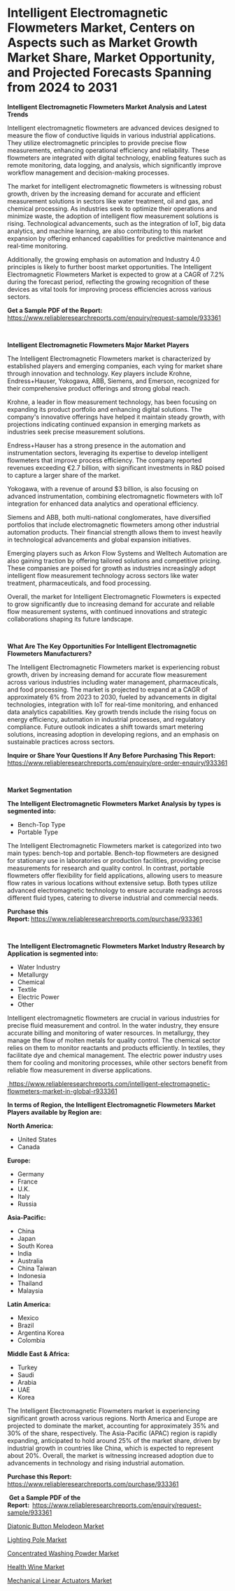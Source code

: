 <p><h1>Intelligent Electromagnetic Flowmeters Market, Centers on Aspects such as Market Growth Market Share, Market Opportunity, and Projected Forecasts Spanning from 2024 to 2031</h1></p><p><strong>Intelligent Electromagnetic Flowmeters Market Analysis and Latest Trends</strong></p>
<p><p>Intelligent electromagnetic flowmeters are advanced devices designed to measure the flow of conductive liquids in various industrial applications. They utilize electromagnetic principles to provide precise flow measurements, enhancing operational efficiency and reliability. These flowmeters are integrated with digital technology, enabling features such as remote monitoring, data logging, and analysis, which significantly improve workflow management and decision-making processes.</p><p>The market for intelligent electromagnetic flowmeters is witnessing robust growth, driven by the increasing demand for accurate and efficient measurement solutions in sectors like water treatment, oil and gas, and chemical processing. As industries seek to optimize their operations and minimize waste, the adoption of intelligent flow measurement solutions is rising. Technological advancements, such as the integration of IoT, big data analytics, and machine learning, are also contributing to this market expansion by offering enhanced capabilities for predictive maintenance and real-time monitoring.</p><p>Additionally, the growing emphasis on automation and Industry 4.0 principles is likely to further boost market opportunities. The Intelligent Electromagnetic Flowmeters Market is expected to grow at a CAGR of 7.2% during the forecast period, reflecting the growing recognition of these devices as vital tools for improving process efficiencies across various sectors.</p></p>
<p><strong>Get a Sample PDF of the Report:&nbsp;</strong> <a href="https://www.reliableresearchreports.com/enquiry/request-sample/933361?utm_campaign=113&utm_medium=2&utm_source=Github&utm_content=ia&utm_term=16112024&utm_id=intelligent-electromagnetic-flowmeters">https://www.reliableresearchreports.com/enquiry/request-sample/933361</a></p>
<p>&nbsp;</p>
<p><strong>Intelligent Electromagnetic Flowmeters Major Market Players</strong></p>
<p><p>The Intelligent Electromagnetic Flowmeters market is characterized by established players and emerging companies, each vying for market share through innovation and technology. Key players include Krohne, Endress+Hauser, Yokogawa, ABB, Siemens, and Emerson, recognized for their comprehensive product offerings and strong global reach. </p><p>Krohne, a leader in flow measurement technology, has been focusing on expanding its product portfolio and enhancing digital solutions. The company's innovative offerings have helped it maintain steady growth, with projections indicating continued expansion in emerging markets as industries seek precise measurement solutions.</p><p>Endress+Hauser has a strong presence in the automation and instrumentation sectors, leveraging its expertise to develop intelligent flowmeters that improve process efficiency. The company reported revenues exceeding €2.7 billion, with significant investments in R&D poised to capture a larger share of the market.</p><p>Yokogawa, with a revenue of around $3 billion, is also focusing on advanced instrumentation, combining electromagnetic flowmeters with IoT integration for enhanced data analytics and operational efficiency.</p><p>Siemens and ABB, both multi-national conglomerates, have diversified portfolios that include electromagnetic flowmeters among other industrial automation products. Their financial strength allows them to invest heavily in technological advancements and global expansion initiatives.</p><p>Emerging players such as Arkon Flow Systems and Welltech Automation are also gaining traction by offering tailored solutions and competitive pricing. These companies are poised for growth as industries increasingly adopt intelligent flow measurement technology across sectors like water treatment, pharmaceuticals, and food processing.</p><p>Overall, the market for Intelligent Electromagnetic Flowmeters is expected to grow significantly due to increasing demand for accurate and reliable flow measurement systems, with continued innovations and strategic collaborations shaping its future landscape.</p></p>
<p>&nbsp;</p>
<p><strong>What Are The Key Opportunities For Intelligent Electromagnetic Flowmeters Manufacturers?</strong></p>
<p><p>The Intelligent Electromagnetic Flowmeters market is experiencing robust growth, driven by increasing demand for accurate flow measurement across various industries including water management, pharmaceuticals, and food processing. The market is projected to expand at a CAGR of approximately 6% from 2023 to 2030, fueled by advancements in digital technologies, integration with IoT for real-time monitoring, and enhanced data analytics capabilities. Key growth trends include the rising focus on energy efficiency, automation in industrial processes, and regulatory compliance. Future outlook indicates a shift towards smart metering solutions, increasing adoption in developing regions, and an emphasis on sustainable practices across sectors.</p></p>
<p><strong>Inquire or Share Your Questions If Any Before Purchasing This Report:</strong> <a href="https://www.reliableresearchreports.com/enquiry/pre-order-enquiry/933361?utm_campaign=113&utm_medium=2&utm_source=Github&utm_content=ia&utm_term=16112024&utm_id=intelligent-electromagnetic-flowmeters">https://www.reliableresearchreports.com/enquiry/pre-order-enquiry/933361</a></p>
<p>&nbsp;</p>
<p><strong>Market Segmentation</strong></p>
<p><strong>The Intelligent Electromagnetic Flowmeters Market Analysis by types is segmented into:</strong></p>
<p><ul><li>Bench-Top Type</li><li>Portable Type</li></ul></p>
<p><p>The Intelligent Electromagnetic Flowmeters market is categorized into two main types: bench-top and portable. Bench-top flowmeters are designed for stationary use in laboratories or production facilities, providing precise measurements for research and quality control. In contrast, portable flowmeters offer flexibility for field applications, allowing users to measure flow rates in various locations without extensive setup. Both types utilize advanced electromagnetic technology to ensure accurate readings across different fluid types, catering to diverse industrial and commercial needs.</p></p>
<p><strong>Purchase this Report:&nbsp;</strong><a href="https://www.reliableresearchreports.com/purchase/933361?utm_campaign=113&utm_medium=2&utm_source=Github&utm_content=ia&utm_term=16112024&utm_id=intelligent-electromagnetic-flowmeters">https://www.reliableresearchreports.com/purchase/933361</a></p>
<p>&nbsp;</p>
<p><strong>The Intelligent Electromagnetic Flowmeters Market Industry Research by Application is segmented into:</strong></p>
<p><ul><li>Water Industry</li><li>Metallurgy</li><li>Chemical</li><li>Textile</li><li>Electric Power</li><li>Other</li></ul></p>
<p><p>Intelligent electromagnetic flowmeters are crucial in various industries for precise fluid measurement and control. In the water industry, they ensure accurate billing and monitoring of water resources. In metallurgy, they manage the flow of molten metals for quality control. The chemical sector relies on them to monitor reactants and products efficiently. In textiles, they facilitate dye and chemical management. The electric power industry uses them for cooling and monitoring processes, while other sectors benefit from reliable flow measurement in diverse applications.</p></p>
<p><a href="https://www.reliableresearchreports.com/intelligent-electromagnetic-flowmeters-market-in-global-r933361?utm_campaign=113&utm_medium=2&utm_source=Github&utm_content=ia&utm_term=16112024&utm_id=intelligent-electromagnetic-flowmeters">&nbsp;https://www.reliableresearchreports.com/intelligent-electromagnetic-flowmeters-market-in-global-r933361</a></p>
<p><strong>In terms of Region, the Intelligent Electromagnetic Flowmeters Market Players available by Region are:</strong></p>
<p>
    <p> <strong> North America: </strong>
        <ul>
            <li>United States</li>
            <li>Canada</li>
        </ul>
        </p> 
    <p> <strong> Europe: </strong>
        <ul>
            <li>Germany</li>
            <li>France</li>
            <li>U.K.</li>
            <li>Italy</li>
            <li>Russia</li>
        </ul>
        </p> 
    <p> <strong> Asia-Pacific: </strong>
        <ul>
            <li>China</li>
            <li>Japan</li>
            <li>South Korea</li>
            <li>India</li>
            <li>Australia</li>
            <li>China Taiwan</li>
            <li>Indonesia</li>
            <li>Thailand</li>
            <li>Malaysia</li>
        </ul>
        </p> 
    <p> <strong> Latin America: </strong>
        <ul>
            <li>Mexico</li>
            <li>Brazil</li>
            <li>Argentina Korea</li>
            <li>Colombia</li>
        </ul>
        </p> 
    <p> <strong> Middle East & Africa: </strong>
        <ul>
            <li>Turkey</li>
            <li>Saudi</li>
            <li>Arabia</li>
            <li>UAE</li>
            <li>Korea</li>
        </ul>
    </p>
    </p>
<p><p>The Intelligent Electromagnetic Flowmeters market is experiencing significant growth across various regions. North America and Europe are projected to dominate the market, accounting for approximately 35% and 30% of the share, respectively. The Asia-Pacific (APAC) region is rapidly expanding, anticipated to hold around 25% of the market share, driven by industrial growth in countries like China, which is expected to represent about 20%. Overall, the market is witnessing increased adoption due to advancements in technology and rising industrial automation.</p></p>
<p><strong>Purchase this Report: </strong><a href="https://www.reliableresearchreports.com/purchase/933361?utm_campaign=113&utm_medium=2&utm_source=Github&utm_content=ia&utm_term=16112024&utm_id=intelligent-electromagnetic-flowmeters">https://www.reliableresearchreports.com/purchase/933361</a></p>
<p>&nbsp;<strong>Get a Sample PDF of the Report:&nbsp;&nbsp;</strong><a href="https://www.reliableresearchreports.com/enquiry/request-sample/933361?utm_campaign=113&utm_medium=2&utm_source=Github&utm_content=ia&utm_term=16112024&utm_id=intelligent-electromagnetic-flowmeters">https://www.reliableresearchreports.com/enquiry/request-sample/933361</a></p>
<p><strong></strong></p>
<p><p><a href="https://github.com/BellAuer/Market-Research-Report-List-1/blob/main/diatonic-button-melodeon-market.md?utm_campaign=113&utm_medium=2&utm_source=Github&utm_content=ia&utm_term=16112024&utm_id=intelligent-electromagnetic-flowmeters">Diatonic Button Melodeon Market</a></p><p><a href="https://www.linkedin.com/pulse/lighting-pole-market-size-segmentation-trends-growth-analysis-khg1f?utm_campaign=113&utm_medium=2&utm_source=Github&utm_content=ia&utm_term=16112024&utm_id=intelligent-electromagnetic-flowmeters">Lighting Pole Market</a></p><p><a href="https://issuu.com/reportprime-2/docs/concentrated-washing-powder-market-_6008a56fd832e1?utm_campaign=113&utm_medium=2&utm_source=Github&utm_content=ia&utm_term=16112024&utm_id=intelligent-electromagnetic-flowmeters">Concentrated Washing Powder Market</a></p><p><a href="https://issuu.com/reportprime-2/docs/health-wine-market-size-2030.pptx_9dfa5c685a521c?utm_campaign=113&utm_medium=2&utm_source=Github&utm_content=ia&utm_term=16112024&utm_id=intelligent-electromagnetic-flowmeters">Health Wine Market</a></p><p><a href="https://www.linkedin.com/pulse/mechanical-linear-actuators-industry-sector-market-dynamics-w0lzf?utm_campaign=113&utm_medium=2&utm_source=Github&utm_content=ia&utm_term=16112024&utm_id=intelligent-electromagnetic-flowmeters">Mechanical Linear Actuators Market</a></p></p>